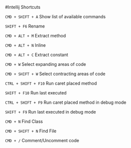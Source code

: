 #Intellij Shortcuts

```CMD + SHIFT + A``` Show list of available commands

```SHIFT + F6``` Rename

```CMD + ALT + M``` Extract method

```CMD + ALT + N``` Inline

```CMD + ALT + C``` Extract constant

```CMD + W``` Select expanding areas of code

```CMD + SHIFT + W``` Select contracting areas of code

```CTRL + SHIFT + F10``` Run caret placed method

```SHIFT + F10``` Run last executed

```CTRL + SHIFT + F9``` Run caret placed method in debug mode

```SHIFT + F9``` Run last executed in debug mode

```CMD + N``` Find Class

```CMD + SHIFT + N``` Find File

```CMD + /``` Comment/Uncomment code
